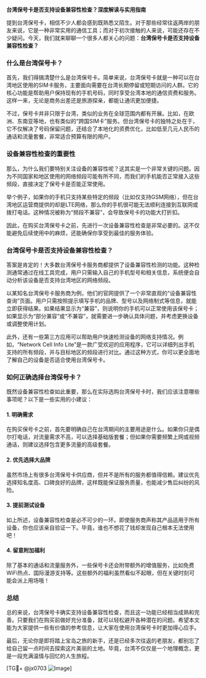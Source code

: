 **台湾保号卡是否支持设备兼容性检查？深度解读与实用指南**

提到台湾保号卡，相信不少人都会感到既熟悉又陌生。对于那些经常往返两岸的朋友来说，它是一种非常实用的通信工具；而对于初次接触的人来说，可能还存在不少疑问。今天，我们就来聊聊一个很多人都关心的问题：**台湾保号卡是否支持设备兼容性检查？**

### 什么是台湾保号卡？

首先，我们得搞清楚什么是台湾保号卡。简单来说，台湾保号卡就是一种可以在台湾地区使用的SIM卡服务，主要面向需要在台湾长期停留或短期访问的人群。它的核心功能是帮助用户保持现有的手机号码，同时享受台湾本地的通信资费和服务。这样一来，无论是商务出差还是旅游探亲，都能让通讯更加便捷。

不过，保号卡并非只限于台湾，类似的业务在全球范围内都有开展。比如，在欧洲、东南亚等地，也有类似的“跨国SIM卡”服务。但台湾保号卡的独特之处在于，它不仅解决了号码保留问题，还结合了本地化的资费优化，比如低至几元人民币的通话和流量套餐，非常适合预算有限的用户。

### 设备兼容性检查的重要性

那么，为什么我们要特别关注设备的兼容性呢？这其实是一个非常关键的问题。因为不同国家和地区使用的网络频段可能有所不同，而我们的手机能否正常接入这些频段，直接决定了保号卡是否能正常使用。

举个例子，如果你的手机只支持某些特定的频段（比如仅支持GSM网络），但在台湾地区运营商提供的却是LTE网络，那么你的手机很可能无法顺利连接到互联网或拨打电话。这种情况被称为“频段不兼容”，会导致保号卡的功能大打折扣。

因此，在购买台湾保号卡之前，先进行一次设备兼容性检查是非常必要的。这不仅能避免后续使用中的麻烦，还能确保你享受到最佳的服务体验。

### 台湾保号卡是否支持设备兼容性检查？

答案是肯定的！大多数台湾保号卡服务商都提供了设备兼容性检测的功能。这种检测通常通过在线工具完成，用户只需输入自己的手机型号和相关信息，系统便会自动分析该设备是否支持台湾地区的网络频段。

以某知名台湾保号卡服务商为例，他们的官网提供了一个非常直观的“设备兼容性查询”页面。用户只需按照提示填写手机的品牌、型号以及网络制式等信息，就能立即获得结果。如果结果显示为“兼容”，则说明你的手机可以正常使用该保号卡；如果显示为“部分兼容”或“不兼容”，就需要进一步确认具体问题，并考虑更换设备或调整使用计划。

此外，还有一些第三方应用可以帮助用户快速检测设备的网络支持情况。例如，“Network Cell Info Lite”是一款广受欢迎的应用程序，它可以详细列出手机支持的所有频段，并与目标地区的频段进行对比。通过这种方式，你可以更全面地了解自己的设备是否适合使用台湾保号卡。

### 如何正确选择台湾保号卡？

既然设备兼容性检查如此重要，那么在实际选购台湾保号卡时，我们应该注意哪些事项呢？以下是一些实用的小建议：

#### 1. **明确需求**
在购买保号卡之前，首先要明确自己在台湾期间的主要用途是什么。如果你只是偶尔打电话，对流量需求不高，可以选择基础版套餐；但如果你需要频繁上网或视频通话，则建议选择包含更多流量的高级套餐。

#### 2. **优先选择大品牌**
虽然市场上有很多台湾保号卡供应商，但并不是所有的服务都值得信赖。建议优先选择知名度高、口碑良好的品牌，这样既能保证服务质量，也能减少售后纠纷的风险。

#### 3. **提前测试设备**
如上所述，设备兼容性检查是必不可少的一环。即使服务商声称其产品适用于所有设备，你也应该亲自验证一下。毕竟，谁也不想花了钱却发现自己根本无法使用吧！

#### 4. **留意附加福利**
除了基本的通话和流量服务外，一些保号卡还会附带额外的增值服务，比如免费WiFi热点、国际漫游支持等。这些额外的福利虽然看似不起眼，但在关键时刻可能会派上用场哦！

### 总结

总的来说，台湾保号卡确实支持设备兼容性检查，而且这一功能已经相当成熟和完善。只要我们在购买前做好充分准备，就可以轻松避开各种潜在的问题。希望本文能为大家提供一些有价值的参考信息，让大家在使用台湾保号卡时更加得心应手。

最后，无论你是即将踏上宝岛之旅的新手，还是已经多次往返的老朋友，都别忘了给自己留一点时间去探索这片美丽的土地。毕竟，台湾不仅仅是一个地理概念，更是一段充满温情与回忆的人生旅程。

[TG💪+ @jx0703 ![Image](https://github.com/user-attachments/assets/dbca1d08-cadb-493c-b0ec-ad6f7a83f270)]